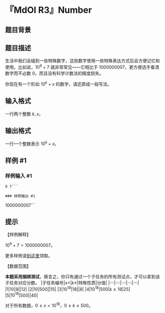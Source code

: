 # 『MdOI R3』Number

## 题目背景



## 题目描述

生活中我们会碰到一些特殊数字，这些数字使用一些特殊表达方式后会方便记忆和使用。比如说，$10^9+7$ 就非常常见——它相比于 $1000000007$，更方便选手看清数字而不必数 $0$，而且没有科学计数法的精度损失。

你现在有一个形如 $10^{k}+x$ 的数字，请还原成一般写法。

## 输入格式

一行两个整数 $k,x$。

## 输出格式

一行一个整数表示 $10^k+x$。

## 样例 #1

### 样例输入 #1
```
9 7```

### 样例输出 #1

```
1000000007```

## 提示

【样例解释】   

$10^9+7=1000000007$。

更多样例请[到这里](https://www.luogu.com.cn/paste/8lbtjwuk)领取。

【数据范围】   

**本题采用捆绑测试**，换言之，你只有通过一个子任务的所有测试点，才可以拿到该子任务对应分数。
|子任务编号|$x<$|$k\le$|特殊性质|分值|
|:-:|:-:|:-:|:-:|:-:|
|1|$10$|$9$||12|
|2|$10$|$500$||15|
|3|$10^{18}$|$18$||8|
|4|$10^{18}$|$500$|$k\ge18$|25|
|5|$10^{18}$|$500$||40|

对于所有数据，$0\le x<10^{18}$，$0\leq k\leq 500$。
